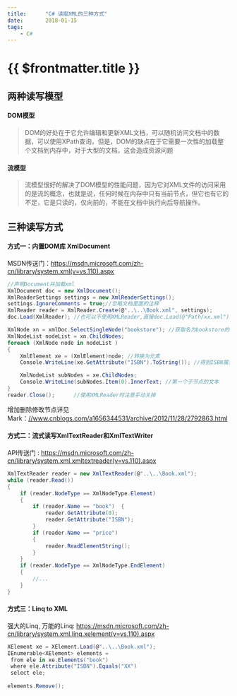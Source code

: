 ```yaml
---
title:      "C# 读取XML的三种方式"
date:       2018-01-15
tags:
    - C#
---
```


# {{ $frontmatter.title }}

## 两种读写模型
#### DOM模型

> DOM的好处在于它允许编辑和更新XML文档，可以随机访问文档中的数据，可以使用XPath查询，但是，DOM的缺点在于它需要一次性的加载整个文档到内存中，对于大型的文档，这会造成资源问题   

#### 流模型
> 流模型很好的解决了DOM模型的性能问题，因为它对XML文件的访问采用的是流的概念，也就是说，任何时候在内存中只有当前节点，但它也有它的不足，它是只读的，仅向前的，不能在文档中执行向后导航操作。

## 三种读写方式
#### 方式一：内置DOM库 XmlDocument
MSDN传送门：<a href="https://msdn.microsoft.com/zh-cn/library/system.xml(v=vs.110).aspx">https://msdn.microsoft.com/zh-cn/library/system.xml(v=vs.110).aspx</a>
```cs
//声明Document并加载xml
XmlDocument doc = new XmlDocument();
XmlReaderSettings settings = new XmlReaderSettings();
settings.IgnoreComments = true;//忽略文档里面的注释
XmlReader reader = XmlReader.Create(@"..\..\Book.xml", settings);
doc.Load(XmlReader); //也可以不使用XMLReader,直接doc.Load(@"Path/xx.xml")或doc.LoadXML("xmlstring...")

XmlNode xn = xmlDoc.SelectSingleNode("bookstore"); //获取名为bookstore的节点
XmlNodeList nodeList = xn.ChildNodes;
foreach (XmlNode node in nodeList )
{
    XmlElement xe = (XmlElement)node; //转换为元素
    Console.WriteLine(xe.GetAttribute("ISBN").ToString()); //得到ISBN属性的值

    XmlNodeList subNodes = xe.ChildNodes;
    Console.WriteLine(subNodes.Item(0).InnerText; //第一个子节点的文本
}
reader.Close();      //使用XMLReader时注意手动关掉
```
增加删除修改节点详见 Mark：<a href="//www.cnblogs.com/a1656344531/archive/2012/11/28/2792863.html" target="_blank">//www.cnblogs.com/a1656344531/archive/2012/11/28/2792863.html</a>

#### 方式二：流式读写XmlTextReader和XmlTextWriter
API传送门 : <a href="https://msdn.microsoft.com/zh-cn/library/system.xml.xmltextreader(v=vs.110).aspx" target="_blank">https://msdn.microsoft.com/zh-cn/library/system.xml.xmltextreader(v=vs.110).aspx</a>
```cs
XmlTextReader reader = new XmlTextReader(@"..\..\Book.xml");
while (reader.Read())
{
    if (reader.NodeType == XmlNodeType.Element)
    {
        if (reader.Name == "book")  {
            reader.GetAttribute(0);
            reader.GetAttribute("ISBN");
        }
        if (reader.Name == "price")
        {
            reader.ReadElementString();
        }
    }
    if (reader.NodeType == XmlNodeType.EndElement)
    {
        //...
    }
}
```
#### 方式三：Linq to XML
强大的Linq, 万能的Linq: <a href="https://msdn.microsoft.com/zh-cn/library/system.xml.linq.xelement(v=vs.110).aspx" target="_blank">https://msdn.microsoft.com/zh-cn/library/system.xml.linq.xelement(v=vs.110).aspx</a>
```cs
XElement xe = XElement.Load(@"..\..\Book.xml");
IEnumerable<XElement> elements =
 from ele in xe.Elements("book") 
 where ele.Attribute("ISBN").Equals("XX") 
 select ele;
 
elements.Remove();
```
